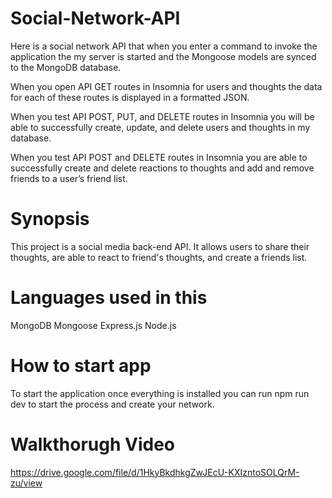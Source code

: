 # Social-Network-API

Here is a social network API that when you enter a command to invoke the application
the my server is started and the Mongoose models are synced to the MongoDB database.

When you open API GET routes in Insomnia for users and thoughts the data for each of these routes is displayed in a formatted JSON.

When you test API POST, PUT, and DELETE routes in Insomnia you will be able to successfully create, update, and delete users and thoughts in my database.

When you test API POST and DELETE routes in Insomnia you are able to successfully create and delete reactions to thoughts and add and remove friends to a user’s friend list.

# Synopsis

This project is a social media back-end API. It allows users to share their thoughts, are able to react to friend's thoughts, and create a friends list.

# Languages used in this

MongoDB
Mongoose
Express.js
Node.js

# How to start app

To start the application once everything is installed you can run npm run dev to start the process and create your network.

# Walkthorugh Video

https://drive.google.com/file/d/1HkyBkdhkgZwJEcU-KXIzntoSOLQrM-zu/view
